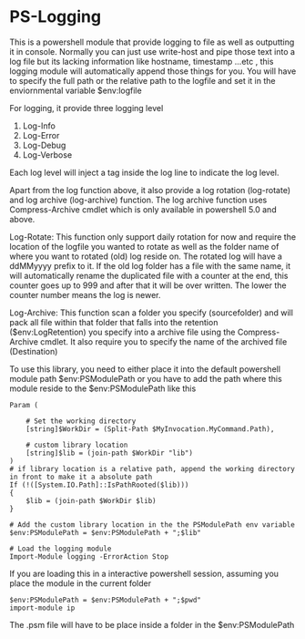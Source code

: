 # PS-Logging
This is a powershell module that provide logging to file as well as outputting it in console. Normally you can just use write-host and pipe those text into a log file but its lacking information like hostname, timestamp ...etc , this logging module will automatically append those things for you. You will have to specify the full path or the relative path to the logfile and set it in the enviornmental variable $env:logfile

For logging, it provide three logging level

1. Log-Info
2. Log-Error
3. Log-Debug
4. Log-Verbose

Each log level will inject a tag inside the log line to indicate the log level.

Apart from the log function above, it also provide a log rotation (log-rotate) and log archive (log-archive) function. The log archive function uses Compress-Archive cmdlet which is only available in powershell 5.0 and above. 

Log-Rotate:
This function only support daily rotation for now and require the location of the logfile you wanted to rotate as well as the folder name of where you want to rotated (old) log reside on. The rotated log will have a ddMMyyyy prefix to it. If the old log folder has a file with the same name, it will automatically rename the duplicated file with a counter at the end, this counter goes up to 999 and after that it will be over written. The lower the counter number means the log is newer. 

Log-Archive:
This function scan a folder you specify (sourcefolder) and will pack all file within that folder that falls into the retention ($env:LogRetention) you specify into a archive file using the Compress-Archive cmdlet. It also require you to specify the name of the archived file (Destination)

To use this library, you need to either place it into the default powershell module path $env:PSModulePath or you have to add the path where this module reside to the $env:PSModulePath like this

```
Param (

    # Set the working directory
    [string]$WorkDir = (Split-Path $MyInvocation.MyCommand.Path),

    # custom library location 
    [string]$lib = (join-path $WorkDir "lib")
)
# if library location is a relative path, append the working directory in front to make it a absolute path
If (!([System.IO.Path]::IsPathRooted($lib)))
{
    $lib = (join-path $WorkDir $lib)        
}

# Add the custom library location in the the PSModulePath env variable 
$env:PSModulePath = $env:PSModulePath + ";$lib"

# Load the logging module
Import-Module logging -ErrorAction Stop

```

If you are loading this in a interactive powershell session, assuming you place the module in the current folder

```
$env:PSModulePath = $env:PSModulePath + ";$pwd"
import-module ip

```

The .psm file will have to be place inside a folder in the $env:PSModulePath
